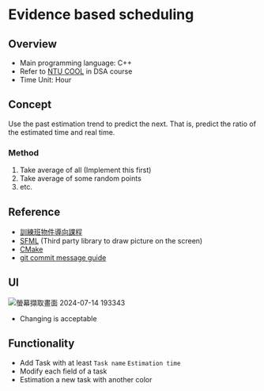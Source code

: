 # Evidence based scheduling

## Overview

- Main programming language: C++
- Refer to [NTU COOL](https://cool.ntu.edu.tw/courses/36558/modules/items/1450591) in DSA course
- Time Unit: Hour

## Concept

Use the past estimation trend to predict the next. That is, predict the ratio of the estimated time and real time.

### Method 

1. Take average of all (Implement this first)
2. Take average of some random points
3. etc.

## Reference

- [訓練班物件導向課程](/kWX0Kra5QSGX2eEYr8nzeg)
- [SFML](https://www.sfml-dev.org/documentation/2.6.1/) (Third party library to draw picture on the screen)
- [CMake](https://www.youtube.com/watch?v=7YcbaupsY8I)
- [git commit message guide](https://gist.github.com/ericavonb/3c79e5035567c8ef3267)

## UI

![螢幕擷取畫面 2024-07-14 193343](https://hackmd.io/_uploads/HkznwVZOR.png)

- Changing is acceptable

## Functionality

- Add Task with at least `Task name` `Estimation time`
- Modify each field of a task
- Estimation a new task with another color